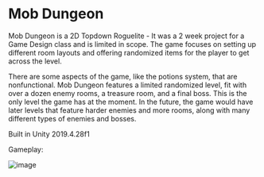 # Mob Dungeon
Mob Dungeon is a 2D Topdown Roguelite - It was a 2 week project for a Game Design class and is limited in scope. The game focuses on setting up different room layouts and offering randomized items for the player to get across the level.

There are some aspects of the game, like the potions system, that are nonfunctional. Mob Dungeon features a limited randomized level, fit with over a dozen enemy rooms, a treasure room, and a final boss. This is the only level the game has at the moment. In the future, the game would have later levels that feature harder enemies and more rooms, along with many different types of enemies and bosses.

Built in Unity 2019.4.28f1

Gameplay:

![image](https://user-images.githubusercontent.com/31970303/201266795-61cbdaa9-42b9-4374-b4ca-65eb45624367.png)
